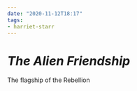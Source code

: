 ```yaml
---
date: "2020-11-12T18:17"
tags:
- harriet-starr
---
```


# *The Alien Friendship*

The flagship of the Rebellion
